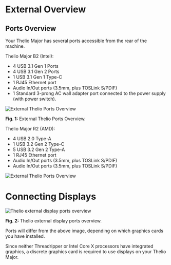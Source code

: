 # External Overview

## Ports Overview

Your Thelio Major has several ports accessible from the rear of the machine.

Thelio Major B2 (Intel):
- 4 USB 3.1 Gen 1 Ports
- 4 USB 3.1 Gen 2 Ports
- 1 USB 3.1 Gen 1 Type-C
- 1 RJ45 Ethernet port
- Audio In/Out ports (3.5mm, plus TOSLink S/PDIF)
- 1 Standard 3-prong AC wall adapter port connected to the power supply (with power switch).

![External Thelio Ports Overview](img/thelio-major-b2_back-ports.png)

**Fig. 1:** External Thelio Ports Overview.

Thelio Major R2 (AMD):
- 4 USB 2.0 Type-A
- 1 USB 3.2 Gen 2 Type-C
- 5 USB 3.2 Gen 2 Type-A
- 1 RJ45 Ethernet port
- Audio In/Out ports (3.5mm, plus TOSLink S/PDIF)
- Audio In/Out ports (3.5mm, plus TOSLink S/PDIF)

![External Thelio Ports Overview](img/thelio-major-r2_back-ports.png)

# Connecting Displays

![Thelio external display ports overview](img/thelio-major-b2_video_ports-diagrams.png)

**Fig. 2:** Thelio external display ports overview.

Ports will differ from the above image, depending on which graphics cards you have installed.

Since neither Threadripper or Intel Core X processors have integrated graphics, a discrete graphics card is required to use displays on your Thelio Major.
